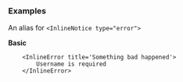 ### Examples

An alias for `<InlineNotice type="error">`

**Basic**
```
    <InlineError title='Something bad happened'>
        Username is required
    </InlineError>
```
